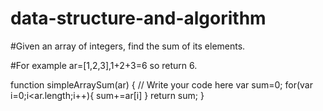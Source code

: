 # data-structure-and-algorithm

#Given an array of integers, find the sum of its elements.

#For example ar=[1,2,3],1+2+3=6 so return 6.


function simpleArraySum(ar) {
    // Write your code here
    var sum=0;
    for(var i=0;i<ar.length;i++){
        sum+=ar[i]
    }
    return sum;
}
